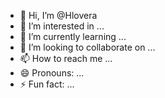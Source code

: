- 👋 Hi, I’m @Hlovera
- 👀 I’m interested in ...
- 🌱 I’m currently learning ...
- 💞️ I’m looking to collaborate on ...
- 📫 How to reach me ...
- 😄 Pronouns: ...
- ⚡ Fun fact: ...

<!---
Hlovera/Hlovera is a ✨ special ✨ repository because its `README.md` (this file) appears on your GitHub profile.
You can click the Preview link to take a look at your changes.
--->
